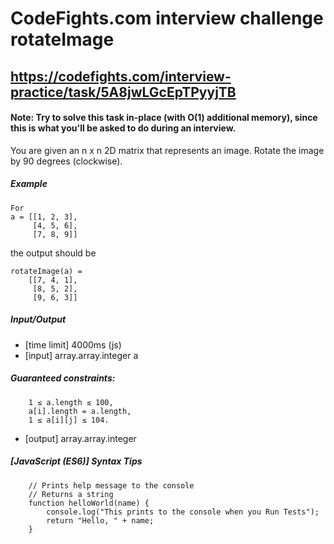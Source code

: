 # CodeFights.com interview challenge rotateImage
## https://codefights.com/interview-practice/task/5A8jwLGcEpTPyyjTB

#### Note: Try to solve this task in-place (with O(1) additional memory), since this is what you'll be asked to do during an interview.

You are given an n x n 2D matrix that represents an image. Rotate the image by 90 degrees (clockwise).

##### Example
    For
    a = [[1, 2, 3],
         [4, 5, 6],
         [7, 8, 9]]
the output should be

    rotateImage(a) =
        [[7, 4, 1],
         [8, 5, 2],
         [9, 6, 3]]
##### Input/Output

- [time limit] 4000ms (js)
- [input] array.array.integer a

##### Guaranteed constraints:
        1 ≤ a.length ≤ 100,
        a[i].length = a.length,
        1 ≤ a[i][j] ≤ 104.

- [output] array.array.integer

##### [JavaScript (ES6)] Syntax Tips

        // Prints help message to the console
        // Returns a string
        function helloWorld(name) {
            console.log("This prints to the console when you Run Tests");
            return "Hello, " + name;
        }